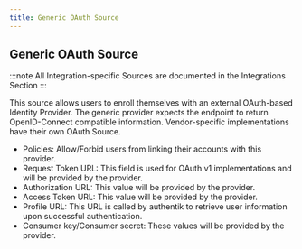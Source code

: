 ```yaml
---
title: Generic OAuth Source
---
```


## Generic OAuth Source

:::note
All Integration-specific Sources are documented in the Integrations Section
:::

This source allows users to enroll themselves with an external OAuth-based Identity Provider. The generic provider expects the endpoint to return OpenID-Connect compatible information. Vendor-specific implementations have their own OAuth Source.

- Policies: Allow/Forbid users from linking their accounts with this provider.
- Request Token URL: This field is used for OAuth v1 implementations and will be provided by the provider.
- Authorization URL: This value will be provided by the provider.
- Access Token URL: This value will be provided by the provider.
- Profile URL: This URL is called by authentik to retrieve user information upon successful authentication.
- Consumer key/Consumer secret: These values will be provided by the provider.
